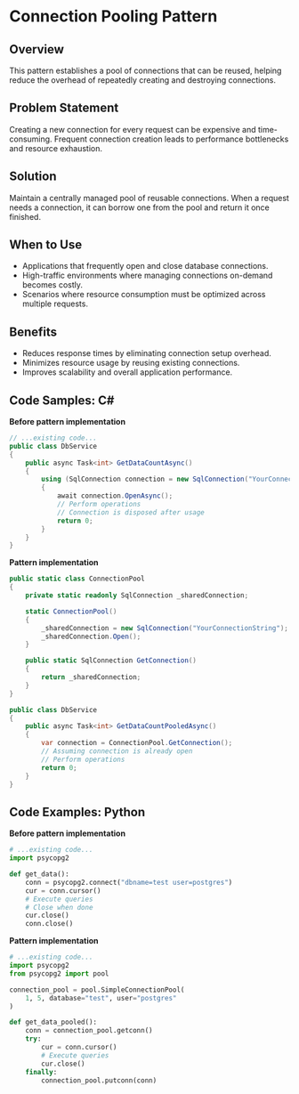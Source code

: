 # Connection Pooling Pattern

## Overview
This pattern establishes a pool of connections that can be reused, helping reduce the overhead of repeatedly creating and destroying connections.

## Problem Statement
Creating a new connection for every request can be expensive and time-consuming. Frequent connection creation leads to performance bottlenecks and resource exhaustion.

## Solution
Maintain a centrally managed pool of reusable connections. When a request needs a connection, it can borrow one from the pool and return it once finished.

## When to Use
- Applications that frequently open and close database connections.
- High-traffic environments where managing connections on-demand becomes costly.
- Scenarios where resource consumption must be optimized across multiple requests.

## Benefits
- Reduces response times by eliminating connection setup overhead.
- Minimizes resource usage by reusing existing connections.
- Improves scalability and overall application performance.

## Code Samples: C#

**Before pattern implementation**
```csharp
// ...existing code...
public class DbService
{
    public async Task<int> GetDataCountAsync()
    {
        using (SqlConnection connection = new SqlConnection("YourConnectionString"))
        {
            await connection.OpenAsync();
            // Perform operations
            // Connection is disposed after usage
            return 0;
        }
    }
}
```

**Pattern implementation**

```csharp
public static class ConnectionPool
{
    private static readonly SqlConnection _sharedConnection;

    static ConnectionPool()
    {
        _sharedConnection = new SqlConnection("YourConnectionString");
        _sharedConnection.Open();
    }

    public static SqlConnection GetConnection()
    {
        return _sharedConnection;
    }
}

public class DbService
{
    public async Task<int> GetDataCountPooledAsync()
    {
        var connection = ConnectionPool.GetConnection();
        // Assuming connection is already open
        // Perform operations
        return 0;
    }
}
```

## Code Examples: Python

**Before pattern implementation**

```python
# ...existing code...
import psycopg2

def get_data():
    conn = psycopg2.connect("dbname=test user=postgres")
    cur = conn.cursor()
    # Execute queries
    # Close when done
    cur.close()
    conn.close()
```

**Pattern implementation**

```python
# ...existing code...
import psycopg2
from psycopg2 import pool

connection_pool = pool.SimpleConnectionPool(
    1, 5, database="test", user="postgres"
)

def get_data_pooled():
    conn = connection_pool.getconn()
    try:
        cur = conn.cursor()
        # Execute queries
        cur.close()
    finally:
        connection_pool.putconn(conn)
```


